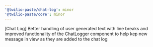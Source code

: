 ```yaml
---
'@twilio-paste/chat-log': minor
'@twilio-paste/core': minor
---
```


[Chat Log] Better handling of user generated text with line breaks and improved functionality of the ChatLogger component to help kep new message in view as they are added to the chat log
